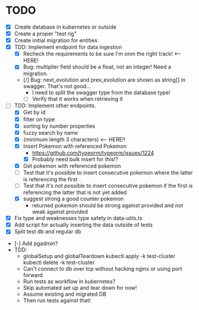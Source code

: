 # TODO

- [X] Create database in kubernetes or outside
- [X] Create a proper "test rig"
- [X] Create initial migration for entities
- [X] TDD: Implement endpoint for data ingestion
    - [X] Recheck the requirements to be sure I'm onm the right track! <-- HERE!
    - [X] Bug: multiplier field should be a float, not an integer! Need a migration.
    - [/] Bug: next_evolution and prev_evolution are shown as string[] in swagger. That's not good...
        - I need to split the swagger type from the database type!
        - [ ] Verify that it works when retrieving it
- [ ] TDD: Implement other endpoints.
    - [X] Get by id
    - [X] filter on type
    - [X] sorting by number properties
    - [X] fuzzy search by name
    - [X] (minimum length 3 characters) <-- HERE!!
    - [X] Insert Pokemon with referenced Pokemon
        - https://github.com/typeorm/typeorm/issues/1224
        - [X] Probably need bulk insert for this!?
    - [X] Get pokemon with referenced pokemon
    - [ ] Test that it's possible to insert consecutive pokemon where the latter is referencing the first
    - [ ] Test that it's not possible to insert consecutive pokemon if the first is referencing the latter that is not yet added
    - [X] suggest strong a good counter pokemon
        - returned pokemon should be strong against provided and not weak against provided
- [X] Fix type and weaknesses type safety in data-utils.ts
- [X] Add script for actually inserting the data outside of tests
- [X] Split test db and regular db
- [-] Add pgadmin?
- TDD:
    - globalSetup and globalTeardown
        kubectl apply -k test-cluster
        kubectl delete -k test-cluster
    - Can't connect to db over tcp without hacking nginx or using port forward
    - Run tests as workflow in kubernetes?
    - Skip automated set up and tear down for now!
    - Assume existing and migrated DB
    - Then run tests against that!